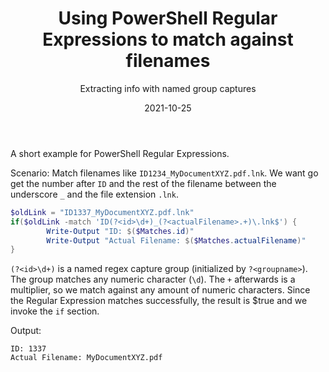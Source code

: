 ﻿---
aliases:
    - powershell-regular-expression
slug: PowerShell-Regular-Expression
title: Using PowerShell Regular Expressions to match against filenames
subtitle: Extracting info with named group captures
contenttags:
    [powershell, filename, regular expressions, regex, regexp, named groups]
date: 2021-10-25
---

A short example for PowerShell Regular Expressions.

Scenario: Match filenames like `ID1234_MyDocumentXYZ.pdf.lnk`. We want go get the number after `ID` and the rest of the filename between the underscore `_` and the file extension `.lnk`.

```powershell
$oldLink = "ID1337_MyDocumentXYZ.pdf.lnk"
if($oldLink -match 'ID(?<id>\d+)_(?<actualFilename>.+)\.lnk$') {
        Write-Output "ID: $($Matches.id)"
        Write-Output "Actual Filename: $($Matches.actualFilename)"
}
```

`(?<id>\d+)` is a named regex capture group (initialized by `?<groupname>`). The group matches any numeric character (`\d`). The `+` afterwards is a multiplier, so we match against any amount of numeric characters.
Since the Regular Expression matches successfully, the result is $true and we invoke the `if` section.

Output:

```text
ID: 1337
Actual Filename: MyDocumentXYZ.pdf
```
